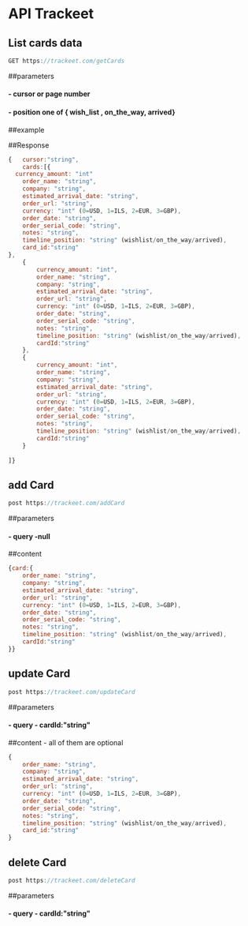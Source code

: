 # API Trackeet


## List cards data


```js
GET https://trackeet.com/getCards
```
##parameters
#### - cursor or page number
#### - position one of { wish_list , on_the_way, arrived}

##example 


##Response
```js
{   cursor:"string",
    cards:[{
  currency_amount: "int"
    order_name: "string",
    company: "string",
    estimated_arrival_date: "string",
    order_url: "string",
    currency: "int" (0=USD, 1=ILS, 2=EUR, 3=GBP),
    order_date: "string",
    order_serial_code: "string",
    notes: "string",
    timeline_position: "string" (wishlist/on_the_way/arrived),
    card_id:"string"
},
    {
        currency_amount: "int",
        order_name: "string",
        company: "string",
        estimated_arrival_date: "string",
        order_url: "string",
        currency: "int" (0=USD, 1=ILS, 2=EUR, 3=GBP),
        order_date: "string",
        order_serial_code: "string",
        notes: "string",
        timeline_position: "string" (wishlist/on_the_way/arrived),
        cardId:"string"
    },
    {
        currency_amount: "int",
        order_name: "string",
        company: "string",
        estimated_arrival_date: "string",
        order_url: "string",
        currency: "int" (0=USD, 1=ILS, 2=EUR, 3=GBP),
        order_date: "string",
        order_serial_code: "string",
        notes: "string",
        timeline_position: "string" (wishlist/on_the_way/arrived),
        cardId:"string"
    }
    
]}
```


## add Card


```js
post https://trackeet.com/addCard
```
##parameters
#### - query -null

##content
```js
{card:{
    order_name: "string",
    company: "string",
    estimated_arrival_date: "string",
    order_url: "string",
    currency: "int" (0=USD, 1=ILS, 2=EUR, 3=GBP),
    order_date: "string",
    order_serial_code: "string",
    notes: "string",
    timeline_position: "string" (wishlist/on_the_way/arrived),
    cardId:"string"
}}
```
## update Card


```js
post https://trackeet.com/updateCard
```
##parameters
#### - query -    cardId:"string"

##content - all of them are optional
```js
{
    order_name: "string",
    company: "string",
    estimated_arrival_date: "string",
    order_url: "string",
    currency: "int" (0=USD, 1=ILS, 2=EUR, 3=GBP),
    order_date: "string",
    order_serial_code: "string",
    notes: "string",
    timeline_position: "string" (wishlist/on_the_way/arrived),
    card_id:"string"
}
```

## delete Card


```js
post https://trackeet.com/deleteCard
```
##parameters
#### - query -    cardId:"string"

